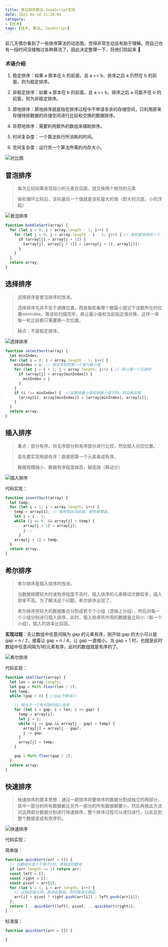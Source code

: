 ```yaml
---
title: 常见排序算法-JavaScript实现
date: 2021-04-10 21:20:04
category: 
- [技术]
tags: [技术, 算法, JavaScript]
---
```


前几天偶尔看到了一些排序算法的动态图，觉得非常生动且有助于理解。而自己也有一段时间没接触过各种算法了，因此决定整理一下，将他们拾起来 📝

<!-- more -->

### 术语介绍

1. 稳定排序：如果 a 原本在 b 的前面，且 a == b，排序之后 a 仍然在 b 的前面，则为稳定排序。

2. 非稳定排序：如果 a 原本在 b 的前面，且 a == b，排序之后 a 可能不在 b 的前面，则为非稳定排序。

3. 原地排序：原地排序就是指在排序过程中不申请多余的存储空间，只利用原来存储待排数据的存储空间进行比较和交换的数据排序。

4. 非原地排序：需要利用额外的数组来辅助排序。

5. 时间复杂度：一个算法执行所消耗的时间。

6. 空间复杂度：运行完一个算法所需的内存大小。

![对比图](/images/algorithms/sort-table.jpg)

## 冒泡排序

> 每次比较如果发现较小的元素在后面，就交换两个相邻的元素
>
> 每轮循环比较后，该轮最后一个值就是该轮最大的值（即大的沉底，小的浮起）

![冒泡排序](/images/algorithms/bubble.gif)

```js
function bubbleSort(array) {
  for (let i = 0; i < array.length - 1; i++) {
    for (let j = 0; j < array.length - i - 1; j++) { // 每轮都会排好一个
      if (array[j] > array[j + 1]) {
        [array[j], array[j + 1]] = [array[j + 1], array[j]];
      }
    }
  }
  return array;
}
```

## 选择排序

> 选择排序是冒泡排序的改进。
>
> 选择排序先并不急于调换位置，而是每轮看哪个数最小就记下该数所在的位置minIndex，等该轮扫描完毕，再让最小值和当前指定值对换，这样一来每一轮比较都只需要换一次位置。
>
> 缺点：不是稳定排序。

![选择排序](/images/algorithms/select.gif)

```js
function selectSort(array) {
  let minIndex;
  for (let i = 0; i < array.length - 1; i++) {
    minIndex = i; // 假设本轮的第一个值为最小值
    for (let j = i + 1; j < array.length; j++) { // 默认第一个已排好
      if (array[j] < array[minIndex]) {
        minIndex = j
      }
    }
    if (i !== minIndex) {  //如果该最小值和原最小值不同，则交换其值
      [array[i], array[minIndex]] = [array[minIndex], array[i]];
    }
  }
  return array;
}
```

## 插入排序

> 重点：部分有序。将无序部分和有序部分进行比较，然后插入对应位置。
>
> 首先要实现局部有序：直接把第一个元素看成有序。
>
> 数据规模越小、数据有序程度越高，越高效（移动少）

![插入排序](/images/algorithms/insert.gif)

代码实现：

```js
function insertSort(array) {
  let temp;
  for (let i = 1; i < array.length; i++) {
    temp = array[i]; // 每轮取出当前值，避免被覆盖。
    let j = i - 1;
    while (j >= 0  && array[j] > temp) {
        array[j + 1] = array[j];
        j--;
      }
    array[j + 1] = temp;
  }
  return array;
}
```

## 希尔排序

> 希尔排序是插入排序的改进。
>
> 当数据规模较大时或有序程度不高时，插入排序的元素移动次数较多，插入效率不高。为了解决这个问题，希尔排序出现了。
>
> 希尔排序把较大的数据集合分割成若干个小组（逻辑上分组），然后对每一个小组分别进行插入排序，此时，插入排序所作用的数据量比较小（每一个小组），插入的效率比较高。

**实现过程**：先让数组中任意间隔为 gap 的元素有序，刚开始 gap 的大小可以是 gap = n / 2，接着让 gap = n / 4，让 gap 一直缩小，当 gap = 1 时，也就是此时数组中任意间隔为1的元素有序，此时的数组就是有序的了。

![希尔排序](/images/algorithms/Shell.gif)

代码实现：

```js
function shellSort(array) {
  let len = array.length;
  let gap = Math.floor(len / 2);
  let temp;
  while (gap > 0) { //gap不断减小

    // 相当于一个有间隔的插入排序
    for (let i = gap; i < len; i += gap) {
      temp = array[i];
      let j = i;
      while (j >= gap && array[j - gap] > temp) {
        array[j] = array[j - gap];
        j -= gap;
      }
      array[j] = temp;
    }

    gap = Math.floor(gap / 2);
  }
  return array;
}
```

## 快速排序

> 快速排序的基本思想：通过一趟排序将要排序的数据分割成独立的两部分，其中一部分的所有数据都比另外一部分的所有数据都要小，然后再按此方法对这两部分数据分别进行快速排序，整个排序过程可以递归进行，以此达到整个数据变成有序序列。

![快速排序](/images/algorithms/.gif)

代码实现：

简单版：

```js
function quickSort(arr = []) {
  // 当数组长度小于等于1时，直接返回数组
  if (arr.length <= 1) return arr;
  const left = [];
  const right = [];
  const pivot = arr[0];
  for (let i = 1; i < arr.length; i++) {
    // 比指定值大的，推进右数组，否则推进左数组
    arr[i] > pivot ? right.push(arr[i]) : left.push(arr[i]);
  };
  return [...quickSort(left), pivot, ...quickSort(right)];
}
```

标准版：

```js
function quickSort(arr = []) {

}
```
